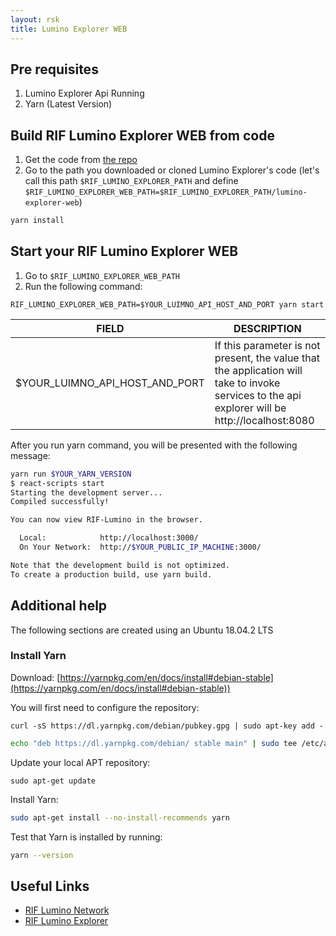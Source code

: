 ```yaml
---
layout: rsk
title: Lumino Explorer WEB
---
```


## Pre requisites

1. Lumino Explorer Api Running
2. Yarn (Latest Version)

## Build RIF Lumino Explorer WEB from code

1. Get the code from [the repo](https://github.com/rsksmart/lumino-explorer/)
2. Go to the path you downloaded or cloned Lumino Explorer's code (let's call this path `$RIF_LUMINO_EXPLORER_PATH` and define `$RIF_LUMINO_EXPLORER_WEB_PATH=$RIF_LUMINO_EXPLORER_PATH/lumino-explorer-web`)

```bash
yarn install
```

## Start your RIF Lumino Explorer WEB

1. Go to `$RIF_LUMINO_EXPLORER_WEB_PATH`
2. Run the following command:

```
RIF_LUMINO_EXPLORER_WEB_PATH=$YOUR_LUIMNO_API_HOST_AND_PORT yarn start
```

<table class="table">
  <thead>
    <tr>
      <th scope="col">FIELD</th>
      <th scope="col">DESCRIPTION</th>
    </tr>
  </thead>
  <tbody>
    <tr>
      <td scope="row">$YOUR_LUIMNO_API_HOST_AND_PORT</td>
      <td>
        If this parameter is not present, the value that the application will take to invoke services to the api explorer will be http://localhost:8080
      </td>
    </tr>
  </tbody>
</table>

After you run yarn command, you will be presented with the following message:

```bash
yarn run $YOUR_YARN_VERSION
$ react-scripts start
Starting the development server...
Compiled successfully!

You can now view RIF-Lumino in the browser.

  Local:            http://localhost:3000/
  On Your Network:  http://$YOUR_PUBLIC_IP_MACHINE:3000/

Note that the development build is not optimized.
To create a production build, use yarn build.
```


## Additional help

The following sections are created using an Ubuntu 18.04.2 LTS


### Install Yarn

Download: [https://yarnpkg.com/en/docs/install#debian-stable](https://yarnpkg.com/en/docs/install#debian-stable))

You will first need to configure the repository:

``` curl -sS https://dl.yarnpkg.com/debian/pubkey.gpg | sudo apt-key add - ```
```bash
echo "deb https://dl.yarnpkg.com/debian/ stable main" | sudo tee /etc/apt/sources.list.d/yarn.list
```

Update your local APT repository:

```sudo apt-get update```

Install Yarn:

``````bash
sudo apt-get install --no-install-recommends yarn
``````

Test that Yarn is installed by running:

```bash
yarn --version
```

## Useful Links

* [RIF Lumino Network](https://www.rifos.org/rif-lumino-network/)
* [RIF Lumino Explorer](http://explorer.lumino.rifos.org/)
